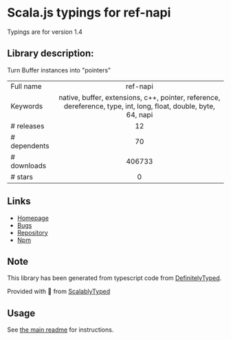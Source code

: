 
# Scala.js typings for ref-napi

Typings are for version 1.4

## Library description:
Turn Buffer instances into "pointers"

|                    |                 |
| ------------------ | :-------------: |
| Full name          | ref-napi |
| Keywords           | native, buffer, extensions, c++, pointer, reference, dereference, type, int, long, float, double, byte, 64, napi |
| # releases         | 12 |
| # dependents       | 70 |
| # downloads        | 406733 |
| # stars            | 0 |

## Links
- [Homepage](https://github.com/node-ffi-napi/ref-napi#readme)
- [Bugs](https://github.com/node-ffi-napi/ref-napi/issues)
- [Repository](https://github.com/node-ffi-napi/ref-napi)
- [Npm](https://www.npmjs.com/package/ref-napi)
    


## Note
This library has been generated from typescript code from [DefinitelyTyped](https://definitelytyped.org).

Provided with :purple_heart: from [ScalablyTyped](https://github.com/oyvindberg/ScalablyTyped)

## Usage
See [the main readme](../../readme.md) for instructions.


